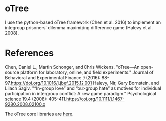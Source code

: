 # oTree
I use the python-based oTree framework (Chen et al. 2016) to implement an integroup prisoners' dilemma maximizing difference game (Halevy et al. 2008).


# References
Chen, Daniel L., Martin Schonger, and Chris Wickens. "oTree—An open-source platform for laboratory, online, and field experiments." Journal of Behavioral and Experimental Finance 9 (2016): 88-97.https://doi.org/10.1016/j.jbef.2015.12.001
Halevy, Nir, Gary Bornstein, and Lilach Sagiv. "“In-group love” and “out-group hate” as motives for individual participation in intergroup conflict: A new game paradigm." Psychological science 19.4 (2008): 405-411.https://doi.org/10.1111/j.1467-9280.2008.02100.x


The oTree core libraries are [here](https://github.com/oTree-org/otree-core).

